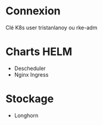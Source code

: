 # Connexion
Clé K8s
user tristanlanoy ou rke-adm

# Charts HELM 
- Descheduler
- Nginx Ingress

# Stockage
- Longhorn